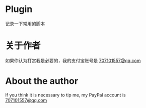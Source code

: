 # Plugin
记录一下常用的脚本
# 关于作者
如果你认为打赏我是必要的，我的支付宝账号是 707101557@qq.com
# About the author
If you think it is necessary to tip me, my PayPal account is 707101557@qq.com
